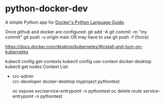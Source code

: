 # python-docker-dev

A simple Python app for [Docker's Python Language Guide](https://docs.docker.com/language/python).

Once github and docker are configured:
git add -A
git commit -m "my commit"
git push -u origin main OR may have to use git push -f (force)

https://docs.docker.com/desktop/kubernetes/#install-and-turn-on-kubernetes

kubectl config get-contexts
kubectl config use-context docker-desktop
kubectl get nodes
Context List:  
*   crc-admin                                   
    crc-developer 
    docker-desktop
    myproject
    pythontest

    oc expose svc/service-entrypoint -n pythontest
    oc delete route service-entrypoint -n pythontest